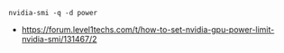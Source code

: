 `nvidia-smi -q -d power`

- https://forum.level1techs.com/t/how-to-set-nvidia-gpu-power-limit-nvidia-smi/131467/2

